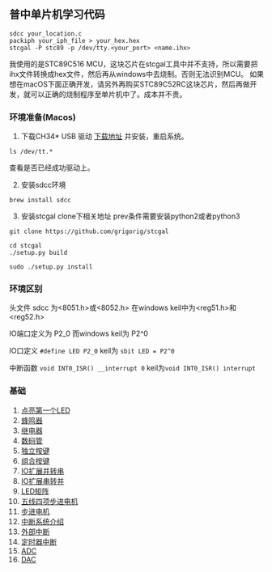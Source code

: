 ##  普中单片机学习代码

```shell
sdcc your_location.c
packiph your_iph_file > your_hex.hex
stcgal -P stc89 -p /dev/tty.<your_port> <name.ihx>
```

我使用的是STC89C516 MCU，这块芯片在stcgal工具中并不支持，所以需要把ihx文件转换成hex文件，然后再从windows中去烧制。否则无法识别MCU。
如果想在macOS下面正确开发，请另外再购买STC89C52RC这块芯片，然后再做开发，就可以正确的烧制程序至单片机中了。成本并不贵。

### 环境准备(Macos)
1. 下载CH34* USB 驱动 [下载地址](http://www.wch.cn/download/CH341SER_MAC_ZIP.html) 并安装，重启系统。
```shell script
ls /dev/tt.*
```
查看是否已经成功驱动上。

2. 安装sdcc环境 
```shell script
brew install sdcc
```

3. 安装stcgal
clone下相关地址 prev条件需要安装python2或者python3
```shell script
git clone https://github.com/grigorig/stcgal

cd stcgal
./setup.py build

sudo ./setup.py install
```

### 环境区别
头文件 sdcc 为<8051.h>或<8052.h> 在windows keil中为<reg51.h>和<reg52.h>

IO端口定义为 P2_0 而windows keil为 P2^0

IO口定义 `#define LED P2_0` keil为 `sbit LED = P2^0`

中断函数 `void INT0_ISR() __interrupt 0` keil为`void INT0_ISR() interrupt`

### 基础
1. [点亮第一个LED](./src/basic/led)
2. [蜂鸣器](./src/basic/beep)
3. [继电器](./src/basic/relay)
4. [数码管](./src/basic/ds)
5. [独立按键](./src/basic/indbtn)
6. [组合按键](./src/basic/unibtn)
7. [IO扩展并转串](./src/basic/p2s)
8. [IO扩展串转并](./src/basic/s2p)
9. [LED矩阵](./src/basic/ledmatrix)
10. [五线四项步进电机](./src/basic/dcmotor)
11. [步进电机](./src/basic/steppingmotor)
12. [中断系统介绍](./src/basic/interrupt)
13. [外部中断](./src/basic/outinterrupt)
14. [定时器中断](./src/basic/timerinterrupt)
15. [ADC](./src/basic/adc)
16. [DAC](./src/basic/dac)